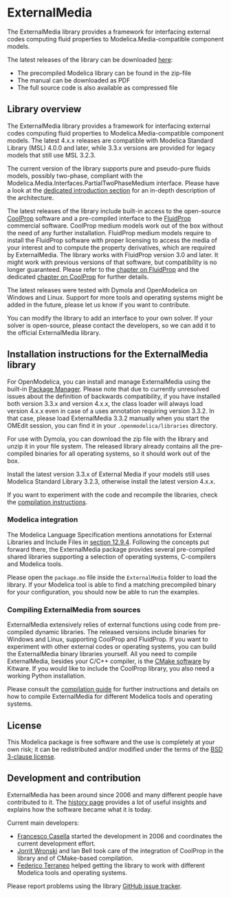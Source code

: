 # ExternalMedia

The ExternalMedia library provides a framework for interfacing external codes
computing fluid properties to Modelica.Media-compatible component models.

The latest releases of the library can be downloaded [here](https://github.com/modelica-3rdparty/ExternalMedia/releases/):

 - The precompiled Modelica library can be found in the zip-file
 - The manual can be downloaded as PDF
 - The full source code is also available as compressed file

## Library overview

The ExternalMedia library provides a framework for interfacing external codes
computing fluid properties to Modelica.Media-compatible component models. The
latest 4.x.x releases are compatible with Modelica Standard Library (MSL) 4.0.0
and later, while 3.3.x versions are provided for legacy models that still use MSL
3.2.3.

The current version of the library supports pure and pseudo-pure fluids models,
possibly two-phase, compliant with the
Modelica.Media.Interfaces.PartialTwoPhaseMedium interface. Please have a look at
the [dedicated introduction section](README_introduction.md) for an in-depth
description of the architecture.

The latest releases of the library include built-in access to the open-source
[CoolProp](http://www.coolprop.org) software and a pre-compiled interface to
the [FluidProp](https://asimptote.com/fluidprop/) commercial
software. CoolProp medium models work out of the box without the need of any
further installation. FluidProp medium models require to install the FluidProp
software with proper licensing to access the media of your interest and to
compute the property derivatives, which are required by ExternalMedia.
The library works with FluidProp version 3.0 and later. It might work with
previous versions of that software, but compatibility is no longer guaranteed.
Please refer to the [chapter on FluidProp](README_fluidprop.md) and the
dedicated [chapter on CoolProp](README_coolprop.md) for further details.

The latest releases were tested with Dymola and OpenModelica on Windows
and Linux. Support for more tools and operating systems
might be added in the future, please let us know if you want to contribute.

You can modify the library to add an interface to your own solver. If your
solver is open-source, please contact the developers, so we can add it to the
official ExternalMedia library.

## Installation instructions for the ExternalMedia library

For OpenModelica, you can install and manage ExternalMedia using the
built-in [Package Manager](https://openmodelica.org/doc/OpenModelicaUsersGuide/latest/omedit.html#omedit-install-library-label).
Please note that due to currently unresolved issues about the definition of backwards compatibility, if you have installed both
version 3.3.x and version 4.x.x, the class loader will always load version 4.x.x even in case of a uses annotation requiring version 3.3.2. In that case, please load ExternalMedia 3.3.2 manually when you start the OMEdit session, you can find it in your `.openmodelica/libraries` directory.

For use with Dymola, you can download the zip file with the library and
unzip it in your file system. The released library already contains all
the pre-compiled binaries for all operating systems, so it should work
out of the box.

Install the latest version 3.3.x of External Media if your models still uses
Modelica Standard Library 3.2.3, otherwise install the latest version 4.x.x.

If you want to experiment with the code and recompile the libraries, check
the [compilation instructions](README_compilation.md).

### Modelica integration

The Modelica Language Specification mentions annotations for External Libraries
and Include Files in [section 12.9.4](https://specification.modelica.org/maint/3.5/functions.html#annotations-for-external-libraries-and-include-files).
Following the concepts put forward there, the ExternalMedia package provides several pre-compiled
shared libraries supporting a selection of operating systems, C-compilers and Modelica tools.

Please open the `package.mo` file inside the `ExternalMedia` folder to
load the library. If your Modelica tool is able to find a matching precompiled
binary for your configuration, you should now be able to run the examples.

### Compiling ExternalMedia from sources

ExternalMedia extensively relies of external functions using code from
pre-compiled dynamic libraries. The released versions include binaries
for Windows and Linux, supporting CoolProp and FluidProp. If you want
to experiment with other external codes or operating systems, you
can build the ExternalMedia binary libraries yourself. All
you need to compile ExternalMedia, besides your C/C++ compiler, is the 
[CMake software](https://cmake.org/) by Kitware. If you would like to include
the CoolProp library, you also need a working Python installation.

Please consult the [compilation guide](README_compilation.md) for further
instructions and details on how to compile ExternalMedia for different Modelica
tools and operating systems.

## License

This Modelica package is free software and the use is completely at your own
risk; it can be redistributed and/or modified under the terms of the
[BSD 3-clause license](https://opensource.org/licenses/BSD-3-Clause).

## Development and contribution

ExternalMedia has been around since 2006 and many different people have
contributed to it. The [history page](README_history.md) provides a lot
of useful insights and explains how the software became what it is today.

Current main developers: 
 - [Francesco Casella](mailto:francesco.casella@polimi.it) started the
   development in 2006 and coordinates the current development effort.
 - [Jorrit Wronski](mailto:jowr@ipu.dk) and Ian Bell took care of the
   integration of CoolProp in the library and of CMake-based compilation.
 - [Federico Terraneo](mailto:federico.terraneo@polimi.it) helped getting
   the library to work with different Modelica tools and operating systems.

Please report problems using the library
[GitHub issue tracker](https://github.com/modelica-3rdparty/ExternalMedia/issues).
